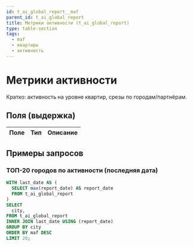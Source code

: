 ```yaml
---
id: t_ai_global_report__maf
parent_id: t_ai_global_report
title: Метрики активности (t_ai_global_report)
type: table-section
tags:
  - maf
  - квартиры
  - активность
---
```


# Метрики активности

Кратко: активность на уровне квартир, срезы по городам/партнёрам.

## Поля (выдержка)

| Поле        | Тип    | Описание                                  |
| ----------- | ------ | ----------------------------------------- |

## Примеры запросов

### ТОП-20 городов по активности (последняя дата)
```sql
WITH last_date AS (
  SELECT max(report_date) AS report_date
  FROM t_ai_global_report
)
SELECT
  city,
FROM t_ai_global_report
INNER JOIN last_date USING (report_date)
GROUP BY city
ORDER BY maf DESC
LIMIT 20;
```


